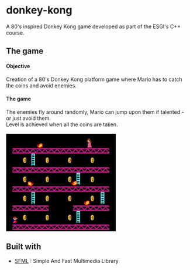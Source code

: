 # donkey-kong
A 80's inspired Donkey Kong game developed as part of the ESGI's C++ course.

## The game
#### Objective
Creation of a 80's Donkey Kong platform game where Mario has to catch the coins and avoid enemies.
#### The game
The enemies fly around randomly, Mario can jump upon them if talented - or just avoid them. </br> 
Level is achieved when all the coins are taken.</br> </br>
<img align="center" src="screenshot.png" width=300>
## Built with 
- [SFML](https://www.sfml-dev.org/) : Simple And Fast Multimedia Library
